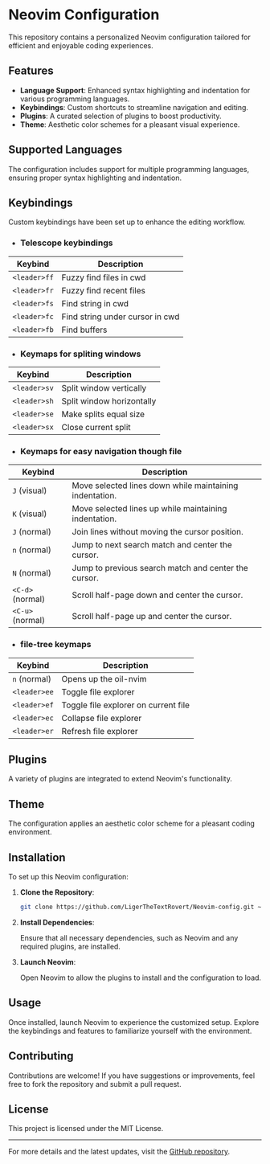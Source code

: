 # Neovim Configuration

This repository contains a personalized Neovim configuration tailored for efficient and enjoyable coding experiences.

## Features

- **Language Support**: Enhanced syntax highlighting and indentation for various programming languages.
- **Keybindings**: Custom shortcuts to streamline navigation and editing.
- **Plugins**: A curated selection of plugins to boost productivity.
- **Theme**: Aesthetic color schemes for a pleasant visual experience.

## Supported Languages

The configuration includes support for multiple programming languages, ensuring proper syntax highlighting and indentation.

## Keybindings

Custom keybindings have been set up to enhance the editing workflow.

- ### Telescope keybindings

| Keybind      | Description                     |
| ------------ | ------------------------------- |
| `<leader>ff` | Fuzzy find files in cwd         |
| `<leader>fr` | Fuzzy find recent files         |
| `<leader>fs` | Find string in cwd              |
| `<leader>fc` | Find string under cursor in cwd |
| `<leader>fb` | Find buffers                    |

- ### Keymaps for spliting windows

| Keybind      | Description               |
| ------------ | ------------------------- |
| `<leader>sv` | Split window vertically   |
| `<leader>sh` | Split window horizontally |
| `<leader>se` | Make splits equal size    |
| `<leader>sx` | Close current split       |

- ### Keymaps for easy navigation though file

| Keybind          | Description                                             |
| ---------------- | ------------------------------------------------------- |
| `J` (visual)     | Move selected lines down while maintaining indentation. |
| `K` (visual)     | Move selected lines up while maintaining indentation.   |
| `J` (normal)     | Join lines without moving the cursor position.          |
| `n` (normal)     | Jump to next search match and center the cursor.        |
| `N` (normal)     | Jump to previous search match and center the cursor.    |
| `<C-d>` (normal) | Scroll half-page down and center the cursor.            |
| `<C-u>` (normal) | Scroll half-page up and center the cursor.              |

- ### file-tree keymaps

| Keybind      | Description                          |
| ------------ | ------------------------------------ |
| `n` (normal) | Opens up the oil-nvim                |
| `<leader>ee` | Toggle file explorer                 |
| `<leader>ef` | Toggle file explorer on current file |
| `<leader>ec` | Collapse file explorer               |
| `<leader>er` | Refresh file explorer                |

## Plugins

A variety of plugins are integrated to extend Neovim's functionality.

## Theme

The configuration applies an aesthetic color scheme for a pleasant coding environment.

## Installation

To set up this Neovim configuration:

1. **Clone the Repository**:

   ```sh
   git clone https://github.com/LigerTheTextRovert/Neovim-config.git ~/.config/nvim
   ```

2. **Install Dependencies**:

   Ensure that all necessary dependencies, such as Neovim and any required plugins, are installed.

3. **Launch Neovim**:

   Open Neovim to allow the plugins to install and the configuration to load.

## Usage

Once installed, launch Neovim to experience the customized setup. Explore the keybindings and features to familiarize yourself with the environment.

## Contributing

Contributions are welcome! If you have suggestions or improvements, feel free to fork the repository and submit a pull request.

## License

This project is licensed under the MIT License.

---

For more details and the latest updates, visit the [GitHub repository](https://github.com/LigerTheTextRovert/Neovim-config).
